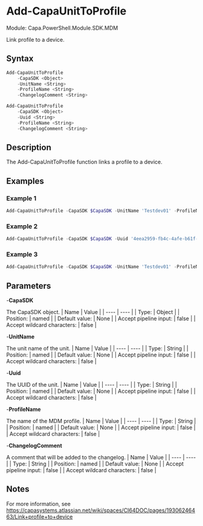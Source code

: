 # Add-CapaUnitToProfile
Module: Capa.PowerShell.Module.SDK.MDM

Link profile to a device.

## Syntax

```powershell
Add-CapaUnitToProfile
	-CapaSDK <Object>
	-UnitName <String>
	-ProfileName <String>
	-ChangelogComment <String>
```
```powershell
Add-CapaUnitToProfile
	-CapaSDK <Object>
	-Uuid <String>
	-ProfileName <String>
	-ChangelogComment <String>
```

## Description

The Add-CapaUnitToProfile function links a profile to a device.

## Examples

### Example 1
```powershell
Add-CapaUnitToProfile -CapaSDK $CapaSDK -UnitName 'Testdev01' -ProfileName 'Wi-Fi settings'
```
    
### Example 2
```powershell
Add-CapaUnitToProfile -CapaSDK $CapaSDK -Uuid '4eea2959-fb4c-4afe-b61f-810cb3019cd6' -ProfileName 'Wi-Fi settings'
```
    
### Example 3
```powershell
Add-CapaUnitToProfile -CapaSDK $CapaSDK -UnitName 'Testdev01' -ProfileName 'Wi-Fi settings' -ChangelogComment 'Linking profile to device'
```
    

## Parameters

-**CapaSDK**

The CapaSDK object.
| Name | Value |
| ---- | ---- |
| Type: | Object |
| Position: | named | 
| Default value: | None | 
| Accept pipeline input: | false | 
| Accept wildcard characters: | false | 

-**UnitName**

The unit name of the unit.
| Name | Value |
| ---- | ---- |
| Type: | String |
| Position: | named | 
| Default value: | None | 
| Accept pipeline input: | false | 
| Accept wildcard characters: | false | 

-**Uuid**

The UUID of the unit.
| Name | Value |
| ---- | ---- |
| Type: | String |
| Position: | named | 
| Default value: | None | 
| Accept pipeline input: | false | 
| Accept wildcard characters: | false | 

-**ProfileName**

The name of the MDM profile.
| Name | Value |
| ---- | ---- |
| Type: | String |
| Position: | named | 
| Default value: | None | 
| Accept pipeline input: | false | 
| Accept wildcard characters: | false | 

-**ChangelogComment**

A comment that will be added to the changelog.
| Name | Value |
| ---- | ---- |
| Type: | String |
| Position: | named | 
| Default value: | None | 
| Accept pipeline input: | false | 
| Accept wildcard characters: | false | 


## Notes

For more information, see https://capasystems.atlassian.net/wiki/spaces/CI64DOC/pages/19306246463/Link+profile+to+device
